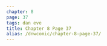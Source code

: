 ```yaml
---
chapter: 8
page: 37
tags: dan eve
title: Chapter 8 Page 37
alias: /dnwcomic/chapter-8-page-37/
---
```

